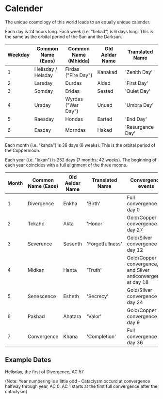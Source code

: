 # Calender

The unique cosmology of this world leads to an equally unique calender.

Each day is 24 hours long.
Each week (i.e. "hekad") is 6 days long. This is the same as the orbital period of the
Sun and the Darksun.

| Weekday | Common Name (Eaos) | Common Name (Mhidda) | Old Aeldar Name | Translated Name  |
|---------|--------------------|----------------------|-----------------|------------------|     
| 1       | Helisday / Helsday | Firdas ("Fire Day")  | Kanakad         | 'Zenith Day'     |
| 2       | Larsday            | Durdas               | Aldad           | 'First Day'      |
| 3       | Somday             | Erldas               | Sestad          | 'Quiet Day'      |
| 4       | Ursday             | Wyrdas ("War Day")   | Unuad           | 'Umbra Day'      |
| 5       | Raesday            | Hondas               | Eartad          | 'End Day'        |
| 6       | Easday             | Morndas              | Hakad           | 'Resurgance Day' |

Each month (i.e. "kahda") is 36 days (6 weeks). This is the orbital period of the
Coppermoon.

Each year (i.e. "lokan") is 252 days (7 months; 42 weeks). The beginning of each year
coincides with a full alignment of the three moons.

| Month | Common Name (Eaos) | Old Aeldar Name | Translated Name | Convergence events |
|-------|--------------------|-----------------|-----------------|--------------------|     
| 1     | Divergence         | Enkha           | 'Birth'         | Full convergence at day 0 |
| 2     | Tekahd             | Akta            | 'Honor'         | Gold/Copper convergence at day 27 |
| 3     | Severence          | Sesenth         | 'Forgetfullness'| Gold/Silver convergence at day 12 |
| 4     | Midkan             | Hanta           | 'Truth'         | Gold/Copper convergence, and Silver anticonvergence at day 18 |
| 5     | Senescence         | Esheth          | 'Secrecy'       | Gold/Silver convergence at day 24 |
| 6     | Pakhad             | Ahatara         | 'Valor'         | Gold/Copper convergence at day 9 |
| 7     | Convergence        | Khana           | 'Completion'    | Full convergence at day 36 |



## Example Dates



Helisday, the first of Divergence, AC 57

(Note: Year numbering is a little odd - Cataclysm occurd at convergence halfway through year, AC 0. AC 1 starts at the first full convergence after the cataclysm)